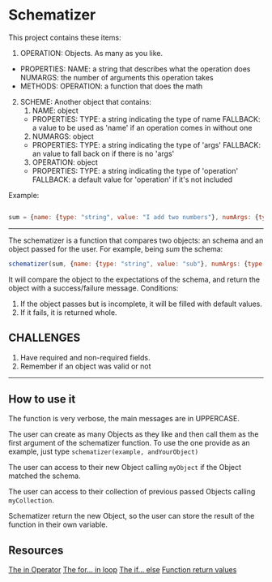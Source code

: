# Schematizer

This project contains these items:

1. OPERATION: Objects. As many as you like.
 * PROPERTIES:
    NAME: a string that describes what the operation does
    NUMARGS: the number of arguments this operation takes
 * METHODS:
		OPERATION: a function that does the math

2. SCHEME: Another object that contains:
    1. NAME: object
     * PROPERTIES:
      TYPE: a string indicating the type of name
      FALLBACK: a value to be used as 'name' if an operation comes in without one
    2. NUMARGS:  object
     * PROPERTIES:
      TYPE: a string indicating the type of 'args'
      FALLBACK: an value to fall back on if there is no 'args'
    3. OPERATION: object
     * PROPERTIES:
      TYPE: a string indicating the type of 'operation'
      FALLBACK:  a default value for 'operation' if it's not included

Example:
```javascript

sum = {name: {type: "string", value: "I add two numbers"}, numArgs: {type: "number", value: 2}, operation: {type: "function", operation: function(a, b){a+b}}}

```
---
The schematizer is a function that compares two objects: an schema and
an object passed for the user. For example, being *sum* the schema:
```javascript
schematizer(sum, {name: {type: "string", value: "sub"}, numArgs: {type: "number", value: 2}, operation: {type: "function", value: function(a, b){a - b}}})
```

It will compare the object to the expectations of the schema, and return the object with a success/failure message. Conditions:
1. If the object passes but is incomplete, it will be filled with default values.
2. If it fails, it is returned whole.

## CHALLENGES

1. Have required and non-required fields.
2. Remember if an object was valid or not

---

## How to use it

 The function is very verbose, the main messages are in UPPERCASE.

 The user can create as many Objects as they like and then call them as the first
argument of the schematizer function. To use the one provide as an example, just
type `schematizer(example, andYourObject)`

 The user can access to their new Object calling `myObject` if the Object matched
the schema.

 The user can access to their collection of previous passed Objects calling `myCollection`.

 Schematizer return the new Object, so the user can store the result of the function in their own variable.

## Resources

[The in Operator](https://developer.mozilla.org/en-US/docs/Web/JavaScript/Reference/Operators/in) [The for... in loop](https://developer.mozilla.org/en-US/docs/Web/JavaScript/Reference/Statements/for...in) [The if... else](https://developer.mozilla.org/en-US/docs/Web/JavaScript/Reference/Statements/if...else) [Function return values](https://developer.mozilla.org/en-US/docs/Learn/JavaScript/Building_blocks/Return_values)
